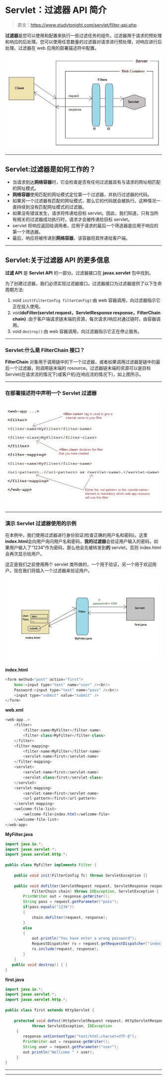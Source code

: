 # Servlet：过滤器 API 简介

> 原文：<https://www.studytonight.com/servlet/filter-api.php>

**过滤器**是您可以使用和配置来执行一些过滤任务的组件。过滤器用于请求的预处理和响应的后处理。您可以使用任意数量的过滤器对请求进行预处理，对响应进行后处理。过滤器在 web 应用的部署描述符中配置。

![filter api in servlet](img/f1b7ef6fc399a10828376b2733869af9.png)

* * *

## Servlet:过滤器是如何工作的？

*   当请求到达**网络容器**时，它会检查是否有任何过滤器具有与请求的网址相匹配的网址模式。
*   **网络容器**使用匹配的网址模式定位第一个过滤器，并执行过滤器的代码。
*   如果另一个过滤器有匹配的网址模式，那么它的代码就会被执行。这种情况一直持续到没有匹配网址模式的过滤器。
*   如果没有错误发生，请求将传递给目标 servlet。因此，我们知道，只有当所有相关的过滤器成功执行时，请求才会被传递给目标 servlet。
*   servlet 将响应返回给调用者。应用于请求的最后一个筛选器是应用于响应的第一个筛选器。
*   最后，响应将被传递到**网络容器**，该容器将其传递给客户端。

* * *

## Servlet:关于过滤器 API 的更多信息

**过滤 API** 是 **Servlet API** 的一部分。过滤器接口在 **javax.servlet** 包中找到。

为了创建过滤器，我们必须实现过滤器接口。过滤器接口为过滤器提供了以下生命周期方法:

1.  void `init(FilterConfig filterConfig)`:由 web 容器调用，向过滤器指示它正在投入使用。
2.  void**doFilter(servlet request，ServletResponse response，FilterChain chain)** :由于客户端请求链末端的资源，每次请求/响应对通过链时，由容器调用。
3.  void `destroy()`:由 web 容器调用，向过滤器指示它正在停止服务。

* * *

### Servlet:什么是 FilterChain 接口？

**FilterChain** 对象用于调用链中的下一个过滤器，或者如果调用过滤器是链中的最后一个过滤器，则调用链末端的 rosource。过滤器链末端的资源可以是目标 Servlet(在请求流的情况下)或客户机(在响应流的情况下)，如上图所示。

* * *

### 在部署描述符中声明一个 Servlet 过滤器

![Declaring a filter inside deployment descriptor](img/e5e02dfbc23ca0824beb18c3951ff1c0.png)

* * *

### 演示 Servlet 过滤器使用的示例

在本例中，我们使用过滤器进行身份验证(检查正确的用户名和密码)。这里**index.html**会向用户询问用户名和密码，**我的过滤器**会验证用户输入的密码，如果用户输入了“1234”作为密码，那么他会先被转发到**的** servlet，否则 index.html 会再次显示给用户。

这正是我们之前使用两个 servlet 类所做的，一个用于验证，另一个用于欢迎用户。现在我们将插入一个过滤器来验证用户。

![filter example](img/f1b0e8834003c75d4c7a46df50ec8619.png)

**index.html**

```java
<form method="post" action="first">
    Name:<input type="text" name="user" /><br/>
    Password:<input type="text" name="pass" /><br/>
    <input type="submit" value="submit" />
</form> 
```

**web.xml**

```java
<web-app..>
    <filter>
        <filter-name>MyFilter</filter-name>
        <filter-class>MyFilter</filter-class>
    </filter>
    <filter-mapping>
        <filter-name>MyFilter</filter-name>
        <servlet-name>first</servlet-name>
    </filter-mapping>
    <servlet>
        <servlet-name>first</servlet-name>
        <servlet-class>first</servlet-class>
    </servlet>
    <servlet-mapping>
        <servlet-name>first</servlet-name>
        <url-pattern>/first</url-pattern>
    </servlet-mapping>
    <welcome-file-list>
        <welcome-file>index.html</welcome-file>
    </welcome-file-list>
</web-app>
```

**MyFilter.java**

```java
import java.io.*;
import javax.servlet.*;
import javax.servlet.http.*;

public class MyFilter implements Filter {

    public void init(FilterConfig fc) throws ServletException {}

    public void doFilter(ServletRequest request, ServletResponse response,
            FilterChain chain) throws IOException, ServletException {
        PrintWriter out = response.getWriter();
        String pass = request.getParameter("pass");
        if(pass.equals("1234"))
        {
            chain.doFilter(request, response);  
        }
        else
        {
            out.println("You have enter a wrong password");
            RequestDispatcher rs = request.getRequestDispatcher("index.html");
            rs.include(request, response);
        }
    }
   public void destroy() { }
}
```

**first.java**

```java
import java.io.*;
import javax.servlet.*;
import javax.servlet.http.*;

public class first extends HttpServlet {

    protected void doPost(HttpServletRequest request, HttpServletResponse response)
            throws ServletException, IOException 
     {
        response.setContentType("text/html;charset=UTF-8");
        PrintWriter out = response.getWriter();
        String user = request.getParameter("user");
        out.println("Wellcome " + user);
     }
} 
```

* * *

* * *